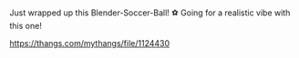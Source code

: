 Just wrapped up this Blender-Soccer-Ball! ⚽ Going for a realistic vibe with this one!

https://thangs.com/mythangs/file/1124430

